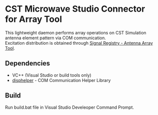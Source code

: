 # CST Microwave Studio Connector for Array Tool

This lightweight daemon performs array operations on CST Simulation antenna element pattern via COM communication.  
Excitation distribution is obtained through [Signal Registry - Antenna Array Tool](https://array.signaltegistry.net).

## Dependencies
- VC++ (Visual Studio or build tools only) 
- [disphelper](http://disphelper.sourceforge.net/) - COM Communication Helper Library

## Build
Run build.bat file in Visual Studio Develeoper Command Prompt.

